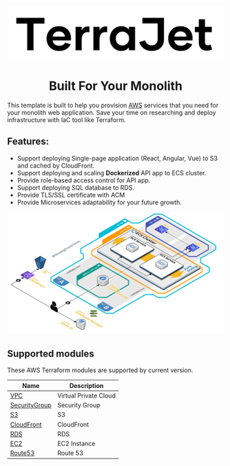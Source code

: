 <img style="text-align: center;" src="images/logo.png"/>
<h1 style="text-align: center;">Built For Your Monolith</h1>

This template is built to help you provision [AWS](https://aws.amazon.com/) services that you need for your monolith web application. Save your time on researching and deploy infrastructure with IaC tool like Terraform.
## Features:
- Support deploying Single-page application (React, Angular, Vue) to S3 and cached by CloudFront.
- Support deploying and scaling **Dockerized** API app to ECS cluster.
- Provide role-based access control for API app.
- Support deploying SQL database to RDS.
- Provide TLS/SSL certificate with ACM
- Provide Microservices adaptability for your future growth.

![diagram](images/diagram.png)

## Supported modules

These AWS Terraform modules are supported by current version.

| Name                | Description           |
| ------------------- | --------------------- |
| [VPC][vpc]          | Virtual Private Cloud |
| [SecurityGroup][sg] | Security Group        |
| [S3][s3]            | S3                    |
| [CloudFront][cf]    | CloudFront            |
| [RDS][rds]          | RDS                   |
| [EC2][ec2]          | EC2 Instance          |
| [Route53][r53]      | Route 53              |

[aws]: https://aws.amazon.com/

[vpc]: ./modules/vpc
[sg]: ./modules/security-group
[s3]: ./modules/s3
[cf]: ./modules/cloudfront
[rds]: ./modules/rds
[ec2]: ./modules/ec2
[r53]: ./modules/route-53

[mp]: ./provider.tf
[mm]: ./main.tf
[mo]: ./outputs.tf

